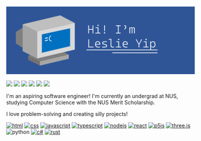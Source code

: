 ![made with powerpoint™](./banner.gif)

[![](https://img.shields.io/badge/Gmail-D14836?style=for-the-badge&logo=gmail&logoColor=white)](mailto:leslieyip02@gmail.com)
[![](https://img.shields.io/badge/LinkedIn-0077B5?style=for-the-badge&logo=linkedin&logoColor=white)](https://www.linkedin.com/in/leslie-yip-1ab993267/)
[![](https://img.shields.io/badge/GitHub-100000?style=for-the-badge&logo=github&logoColor=white)](https://github.com/leslieyip02)
[![](https://img.shields.io/badge/Codepen-000000?style=for-the-badge&logo=codepen&logoColor=white)](https://codepen.io/LeslieYip)
[![](https://img.shields.io/badge/replit-667881?style=for-the-badge&logo=replit&logoColor=white)](https://replit.com/@Leslieyip02)
[![](https://img.shields.io/badge/freecodecamp-27273D?style=for-the-badge&logo=freecodecamp&logoColor=white)](https://github.com/leslieyip02/FCC)

I'm an aspiring software engineer! I'm currently an undergrad at NUS, studying Computer Science with the NUS Merit Scholarship.

I love problem-solving and creating silly projects!

[![html](https://img.shields.io/badge/HTML5-E34F26?style=for-the-badge&logo=html5&logoColor=white)](https://codepen.io/LeslieYip/full/ZEXXYjz)
[![css](https://img.shields.io/badge/CSS3-1572B6?style=for-the-badge&logo=css3&logoColor=white)](https://codepen.io/LeslieYip/pen/vYeZPqm)
[![javascript](https://img.shields.io/badge/JavaScript-323330?style=for-the-badge&logo=javascript&logoColor=F7DF1E)](https://codepen.io/LeslieYip/pen/wvqKNox)
[![typescript](https://img.shields.io/badge/TypeScript-007ACC?style=for-the-badge&logo=typescript&logoColor=white)](https://github.com/leslieyip02/racing)
[![nodejs](https://img.shields.io/badge/Node.js-339933?style=for-the-badge&logo=nodedotjs&logoColor=white)](https://replit.com/@Leslieyip02/FCC-Secure-Real-Time-Multiplayer-Game)
[![react](https://img.shields.io/badge/React-20232A?style=for-the-badge&logo=react&logoColor=61DAFB)](https://github.com/leslieyip02/catan)
[![p5js](https://img.shields.io/badge/p5%20js-ED225D?style=for-the-badge&logo=p5dotjs&logoColor=white)](https://github.com/leslieyip02/10946)
[![three.js](https://img.shields.io/badge/ThreeJs-black?style=for-the-badge&logo=three.js&logoColor=white)](https://leslieyip02.github.io/tennis/)
![python](https://img.shields.io/badge/Python-FFD43B?style=for-the-badge&logo=python&logoColor=blue)
[![c#](https://img.shields.io/badge/C%23-239120?style=for-the-badge&logo=c-sharp&logoColor=white)](https://github.com/leslieyip02/palette)
[![rust](https://img.shields.io/badge/Rust-black?style=for-the-badge&logo=rust&logoColor=#E57324)](https://github.com/leslieyip02/chess)